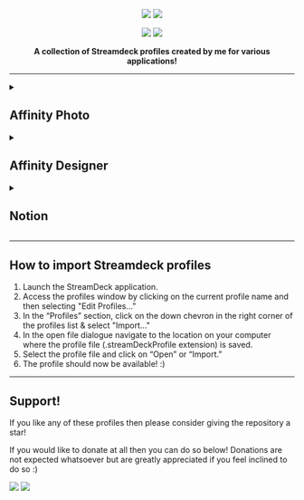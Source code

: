 <p align='center'>
    <img src="https://media.baamboozle.com/uploads/images/22439/1619394326_44453_url.gif" />
    <img src="https://i.imgur.com/2g7Jhp2.png">
</p>

<p align='center'>
  <img src="https://img.shields.io/github/stars/0xdane/Streamdeck-Profiles.svg?style=social&label=Star&maxAge=2592000" />
  <img src="https://img.shields.io/github/license/0xdane/Streamdeck-Profiles.svg" />
</p>

<p align="center">
  <b>A collection of Streamdeck profiles created by me for various applications!</b>
</p>

<hr>

<details>
  <summary><h2>Affinity Photo</h2></summary>
  <p align='center'>
    <h2>Affinity Photo</h2>
    <br>
    <p>This is a streamdeck profile that I have created for Affinity Photo which includes macros for common tools & adjustments.</p>
    <br>
    <p><b>You can find the files <a href="https://github.com/0xdane/Streamdeck-Profiles/tree/main/Affinity%20Photo">HERE</a></b></p>
  </p>

  <hr>
  
  <p align='center'>
    <img src="https://i.imgur.com/LR8qhKt.png" />
    <img src="https://i.imgur.com/bzKcIWG.jpg" />
  </p>

  <p align='center'>
    <p><b>Please note: You must import the <u>streamdeck-hotkeys-af.afshort</u> hotkey file in the mapping settings within Affinity Photo to enable full functionality of the profile. This contains updated mappings for various adjustment controls.</b></p>
  </p>
  
  <hr>

  <p align='center'>
  <h3>How to import the hotkey mapping file</h3>
  </p>
  

  <p align='center'>
  <ol>
    <li>Select "Edit" > "Settings".</li>
    <img src="https://github.com/0xdane/Streamdeck-Profiles/assets/19695822/bb39b31e-9476-4bfe-a5b7-e6150b6037ea" />
    <li>Select "Shortcuts" from the left side menu and select the "Load" button</li>
    <img src="https://github.com/0xdane/Streamdeck-Profiles/assets/19695822/8391bffd-bd52-4499-a5b6-cf0df7fd4e59" />
    <li>Select the <b>.afshort</b> file and select open</li>
    <li>You're all done! :)</li>
  </ol>
  </p>

  <p align='center'>
    <p><b>This profile is only configured for the Stream Deck XL 32-key device however this can be imported and adjusted as needed for the smaller devices.</b></p>
  </p>
</details>

<details>
  <summary><h2>Affinity Designer</h2></summary>
  <p align='center'>
    <h2>Affinity Designer</h2>
    <br>
    <p>This is a streamdeck profile that I have created for Affinity Designer which includes macros for common tools & adjustments.</p>
    <br>
    <p><b>You can find the files <a href="https://github.com/0xdane/Streamdeck-Profiles/tree/main/Affinity%20Designer">HERE</a></b></p>
  </p>

  <hr>
  
  <p align='center'>
    <img src="https://i.imgur.com/r5ULHJs.png" />
    <img src="https://i.imgur.com/14z2LzR.jpg" />
  </p>

  <p align='center'>
    <p><b>Please note: You must import the <u>streamdeck-hotkeys-ad.afshort</u> hotkey file in the mapping settings within Affinity Designer to enable full functionality of the profile. This contains updated mappings for various adjustment controls.</b></p>
  </p>
  
  <hr>

  <p align='center'>
  <h3>How to import the hotkey mapping file</h3>
  </p>
  

  <p align='center'>
  <ol>
    <li>Select "Edit" > "Settings".</li>
    <img src="https://github.com/0xdane/Streamdeck-Profiles/assets/19695822/bb39b31e-9476-4bfe-a5b7-e6150b6037ea" />
    <li>Select "Shortcuts" from the left side menu and select the "Load" button</li>
    <img src="https://github.com/0xdane/Streamdeck-Profiles/assets/19695822/8391bffd-bd52-4499-a5b6-cf0df7fd4e59" />
    <li>Select the <b>.afshort</b> file and select open</li>
    <li>You're all done! :)</li>
  </ol>
  </p>

  <p align='center'>
    <p><b>This profile is only configured for the Stream Deck XL 32-key device however this can be imported and adjusted as needed for the smaller devices.</b></p>
  </p>
</details>

<details>
  <summary><h2>Notion</h2></summary>
  <p align='center'>
    <h2>Notion</h2>
    <br>
    <p>This is a streamdeck profile that I have created for Notion which includes macros for creating blocks & databases, text adjustments & hotkeys</p>
    <br>
    <p><b>You can find the files <a href="https://github.com/0xdane/Streamdeck-Profiles/tree/main/Notion">HERE</a></b></p>
  </p>

  <hr>
  
  <p align='center'>
    <img src="https://github.com/0xdane/Streamdeck-Profiles/assets/19695822/ae0112f2-1571-4cd8-8a61-327dc0131fd2" />
    <img src="https://preview.redd.it/df1p4cadhtua1.jpg?width=1772&format=pjpg&auto=webp&s=41181e0acf5346fb0c6b490b07dc1a449da2f7b0" />
  </p>

  <p align='center'>
    <p><b>The Notion profile includes two seperate profiles for both the regular 15-key Steamdeck & XL 32-Key Steamdeck. Please pick the profile which corresponds with your device.</b></p>
  </p>
  
  <hr>
</details>

<hr>

<p align='center'>
  <h2>How to import Streamdeck profiles</h2>
  <ol>
    <li>Launch the StreamDeck application.</li>
    <li>Access the profiles window by clicking on the current profile name and then selecting "Edit Profiles..."</li>
    <li>In the “Profiles” section, click on the down chevron in the right corner of the profiles list & select "Import..."</li>
    <li>In the open file dialogue navigate to the location on your computer where the profile file (.streamDeckProfile extension) is saved.</li>
    <li>Select the profile file and click on “Open” or “Import.”</li>
    <li>The profile should now be available! :)</li>
  </ol>
</p>

<hr>

<p align='center'>
  <h2>Support!</h2>
  <p>If you like any of these profiles then please consider giving the repository a star!</p>

  <p>If you would like to donate at all then you can do so below! Donations are not expected whatsoever but are greatly appreciated if you feel inclined to do so :)</p>

  <a href="https://github.com/sponsors/0xdane"><img src="https://img.shields.io/badge/sponsor-30363D?style=for-the-badge&logo=GitHub-Sponsors&logoColor=#white" /><a>
  <a href="https://paypal.me/daaane"><img src="https://img.shields.io/badge/PayPal-00457C?style=for-the-badge&logo=paypal&logoColor=white" /><a>
</p>
